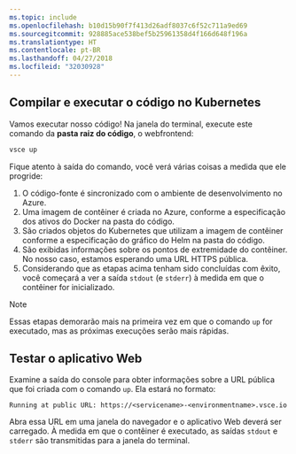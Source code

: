 ```yaml
---
ms.topic: include
ms.openlocfilehash: b10d15b90f7f413d26adf8037c6f52c711a9ed69
ms.sourcegitcommit: 928885ace538bef5b25961358d4f166d648f196a
ms.translationtype: HT
ms.contentlocale: pt-BR
ms.lasthandoff: 04/27/2018
ms.locfileid: "32030928"
---
```

## <a name="build-and-run-code-in-kubernetes"></a>Compilar e executar o código no Kubernetes
Vamos executar nosso código! Na janela do terminal, execute este comando da **pasta raiz do código**, o webfrontend:

```cmd
vsce up
```

Fique atento à saída do comando, você verá várias coisas a medida que ele progride:
1. O código-fonte é sincronizado com o ambiente de desenvolvimento no Azure.
1. Uma imagem de contêiner é criada no Azure, conforme a especificação dos ativos do Docker na pasta do código.
1. São criados objetos do Kubernetes que utilizam a imagem de contêiner conforme a especificação do gráfico do Helm na pasta do código.
1. São exibidas informações sobre os pontos de extremidade do contêiner. No nosso caso, estamos esperando uma URL HTTPS pública.
1. Considerando que as etapas acima tenham sido concluídas com êxito, você começará a ver a saída `stdout` (e `stderr`) à medida em que o contêiner for inicializado.

> [!Note]
> Essas etapas demorarão mais na primeira vez em que o comando `up` for executado, mas as próximas execuções serão mais rápidas.

## <a name="test-the-web-app"></a>Testar o aplicativo Web
Examine a saída do console para obter informações sobre a URL pública que foi criada com o comando `up`. Ela estará no formato: 

`Running at public URL: https://<servicename>-<environmentname>.vsce.io` 

Abra essa URL em uma janela do navegador e o aplicativo Web deverá ser carregado. À medida em que o contêiner é executado, as saídas `stdout` e `stderr` são transmitidas para a janela do terminal.
